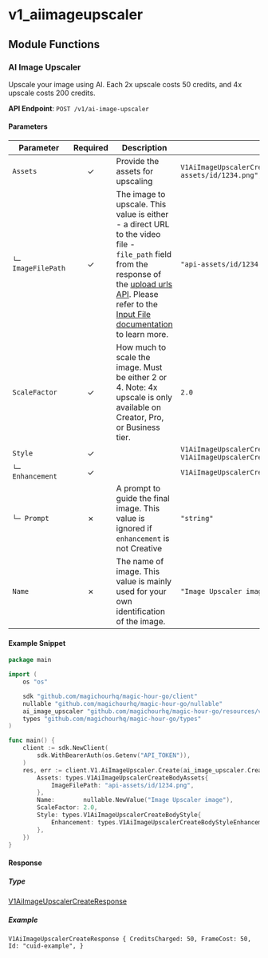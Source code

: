 # v1_aiimageupscaler

## Module Functions
### AI Image Upscaler <a name="create"></a>

Upscale your image using AI. Each 2x upscale costs 50 credits, and 4x upscale costs 200 credits.

**API Endpoint**: `POST /v1/ai-image-upscaler`

#### Parameters

| Parameter | Required | Description | Example |
|-----------|:--------:|-------------|--------|
| `Assets` | ✓ | Provide the assets for upscaling | `V1AiImageUpscalerCreateBodyAssets {ImageFilePath: "api-assets/id/1234.png",}` |
| `└─ ImageFilePath` | ✓ | The image to upscale. This value is either - a direct URL to the video file - `file_path` field from the response of the [upload urls API](https://docs.magichour.ai/api-reference/files/generate-asset-upload-urls).  Please refer to the [Input File documentation](https://docs.magichour.ai/api-reference/files/generate-asset-upload-urls#input-file) to learn more.  | `"api-assets/id/1234.png"` |
| `ScaleFactor` | ✓ | How much to scale the image. Must be either 2 or 4.              Note: 4x upscale is only available on Creator, Pro, or Business tier. | `2.0` |
| `Style` | ✓ |  | `V1AiImageUpscalerCreateBodyStyle {Enhancement: V1AiImageUpscalerCreateBodyStyleEnhancementEnumBalanced,}` |
| `└─ Enhancement` | ✓ |  | `V1AiImageUpscalerCreateBodyStyleEnhancementEnumBalanced` |
| `└─ Prompt` | ✗ | A prompt to guide the final image. This value is ignored if `enhancement` is not Creative | `"string"` |
| `Name` | ✗ | The name of image. This value is mainly used for your own identification of the image. | `"Image Upscaler image"` |

#### Example Snippet

```go
package main

import (
	os "os"

	sdk "github.com/magichourhq/magic-hour-go/client"
	nullable "github.com/magichourhq/magic-hour-go/nullable"
	ai_image_upscaler "github.com/magichourhq/magic-hour-go/resources/v1/ai_image_upscaler"
	types "github.com/magichourhq/magic-hour-go/types"
)

func main() {
	client := sdk.NewClient(
		sdk.WithBearerAuth(os.Getenv("API_TOKEN")),
	)
	res, err := client.V1.AiImageUpscaler.Create(ai_image_upscaler.CreateRequest{
		Assets: types.V1AiImageUpscalerCreateBodyAssets{
			ImageFilePath: "api-assets/id/1234.png",
		},
		Name:        nullable.NewValue("Image Upscaler image"),
		ScaleFactor: 2.0,
		Style: types.V1AiImageUpscalerCreateBodyStyle{
			Enhancement: types.V1AiImageUpscalerCreateBodyStyleEnhancementEnumBalanced,
		},
	})
}

```

#### Response

##### Type
[V1AiImageUpscalerCreateResponse](/types/v1_ai_image_upscaler_create_response.go)

##### Example
`V1AiImageUpscalerCreateResponse {
CreditsCharged: 50,
FrameCost: 50,
Id: "cuid-example",
}`
<!-- CUSTOM DOCS START -->

<!-- CUSTOM DOCS END -->

